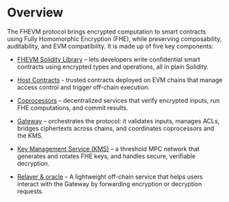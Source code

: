 # Overview

The FHEVM protocol brings encrypted computation to smart contracts using Fully Homomorphic Encryption (FHE), while
preserving composability, auditability, and EVM compatibility. It is made up of five key components:

- [FHEVM Solidity Library](library.md) – lets developers write confidential smart contracts using encrypted types and
  operations, all in plain Solidity.

- [Host Contracts](hostchain.md) - trusted contracts deployed on EVM chains that manage access control and trigger
  off-chain execution.

- [Coprocessors](coprocessor.md) – decentralized services that verify encrypted inputs, run FHE computations, and commit
  results.

- [Gateway](gateway.md) – orchestrates the protocol: it validates inputs, manages ACLs, bridges ciphertexts across
  chains, and coordinates coprocessors and the KMS.

- [Key Management Service (KMS)](kms.md) – a threshold MPC network that generates and rotates FHE keys, and handles
  secure, verifiable decryption.

- [Relayer & oracle](relayer_oracle.md) – A lightweight off-chain service that helps users interact with the Gateway by
  forwarding encryption or decryption requests.

